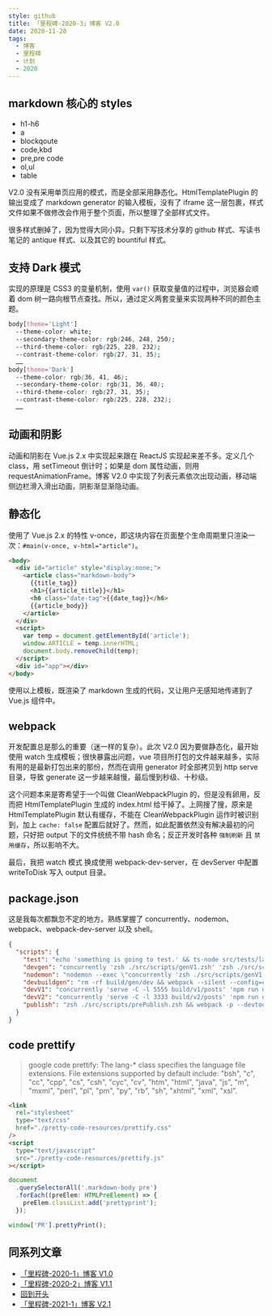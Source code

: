```yaml
---
style: github
title: 「里程碑-2020-3」博客 V2.0
date: 2020-11-28
tags:
  - 博客
  - 里程碑
  - 计划
  - 2020
---
```


## markdown 核心的 styles

- h1-h6
- a
- blockqoute
- code,kbd
- pre,pre code
- ol,ul
- table

V2.0 没有采用单页应用的模式，而是全部采用静态化。HtmlTemplatePlugin 的输出变成了 markdown generator 的输入模板，没有了 iframe 这一层包裹，样式文件如果不做修改会作用于整个页面，所以整理了全部样式文件。

很多样式删掉了，因为觉得大同小异。只剩下写技术分享的 github 样式、写读书笔记的 antique 样式、以及其它的 bountiful 样式。

## 支持 Dark 模式

实现的原理是 CSS3 的变量机制，使用 `var()` 获取变量值的过程中，浏览器会顺着 dom 树一路向根节点查找。所以，通过定义两套变量来实现两种不同的颜色主题。

```css
body[theme='Light']
  --theme-color: white;
  --secondary-theme-color: rgb(246, 248, 250);
  --third-theme-color: rgb(225, 228, 232);
  --contrast-theme-color: rgb(27, 31, 35);
  ……
body[theme='Dark']
  --theme-color: rgb(36, 41, 46);
  --secondary-theme-color: rgb(31, 36, 40);
  --third-theme-color: rgb(27, 31, 35);
  --contrast-theme-color: rgb(225, 228, 232);
  ……
```

## 动画和阴影

动画和阴影在 Vue.js 2.x 中实现起来跟在 ReactJS 实现起来差不多。定义几个 class，用 setTimeout 倒计时；如果是 dom 属性动画，则用 requestAnimationFrame。博客 V2.0 中实现了列表元素依次出现动画，移动端侧边栏滑入滑出动画，阴影渐显渐隐动画。

## 静态化

使用了 Vue.js 2.x 的特性 v-once，即这块内容在页面整个生命周期里只渲染一次：`#main(v-once, v-html="article")`。

```html
<body>
  <div id="article" style="display:none;">
    <article class="markdown-body">
      {{title_tag}}
      <h1>{{article_title}}</h1>
      <h6 class="date-tag">{{date_tag}}</h6>
      {{article_body}}
    </article>
  </div>
  <script>
    var temp = document.getElementById('article');
    window.ARTICLE = temp.innerHTML;
    document.body.removeChild(temp);
  </script>
  <div id="app"></div>
</body>
```

使用以上模板，既渲染了 markdown 生成的代码，又让用户无感知地传递到了 Vue.js 组件中。

## webpack

开发配置总是那么的重要（迷一样的复杂）。此次 V2.0 因为要做静态化，最开始使用 watch 生成模板；很快暴露出问题，vue 项目所打包的文件越来越多，实际有用的是最新打包出来的那份，然而在调用 generator 时全部拷贝到 http serve 目录，导致 generate 这一步越来越慢，最后慢到秒级、十秒级。

这个问题本来是寄希望于一个叫做 CleanWebpackPlugin 的，但是没有卵用，反而把 HtmlTemplatePlugin 生成的 index.html 给干掉了。上网搜了搜，原来是 HtmlTemplatePlugin 默认有缓存，不能在 CleanWebpackPlugin 运作时被识别到，加上 `cache: false` 配置后就好了。然而，如此配置依然没有解决最初的问题，只好把 output 下的文件统统不带 hash 命名；反正开发时各种 `强制刷新` 且 `禁用缓存`，所以影响不大。

最后，我把 watch 模式 换成使用 webpack-dev-server，在 devServer 中配置 writeToDisk 写入 output 目录。

## package.json

这是我每次都飘忽不定的地方。熟练掌握了 concurrently、nodemon、webpack、webpack-dev-server 以及 shell。

```json
{
  "scripts": {
    "test": "echo 'something is going to test.' && ts-node src/tests/lang.ts",
    "devgen": "concurrently 'zsh ./src/scripts/genV1.zsh' 'zsh ./src/scripts/genV2.zsh'",
    "nodemon": "nodemon --exec \"concurrently 'zsh ./src/scripts/genV1.zsh' 'zsh ./src/scripts/genV2.zsh'\"",
    "devbuildgen": "rm -rf build/gen/dev && webpack --silent --config=cfg/webpack/gen.dev.js && npm run devgen",
    "devV1": "concurrently 'serve -C -l 5555 build/v1/posts' 'npm run devbuildgen' 'webpack-dev-server --config=cfg/webpack/site.v1.dev.js'",
    "devV2": "concurrently 'serve -C -l 3333 build/v2/posts' 'npm run devbuildgen' 'webpack-dev-server --config=cfg/webpack/site.v2.dev.js'",
    "publish": "zsh ./src/scripts/prePublish.zsh && webpack -p --devtool=false --config=cfg/webpack/gen.prod.js && webpack -p --devtool=false --config=cfg/webpack/site.v2.prod.js && concurrently 'webpack -p --devtool=false --config=cfg/webpack/site.v1.prod.js' 'zsh ./src/scripts/pubV1.zsh' 'zsh ./src/scripts/pubV2.zsh'"
  }
}
```

## code prettify

> google code prettify: The lang-\* class specifies the language file extensions.
> File extensions supported by default include:
> "bsh", "c", "cc", "cpp", "cs", "csh", "cyc", "cv", "htm", "html", "java",
> "js", "m", "mxml", "perl", "pl", "pm", "py", "rb", "sh", "xhtml", "xml",
> "xsl".

```html
<link
  rel="stylesheet"
  type="text/css"
  href="./pretty-code-resources/prettify.css"
/>
<script
  type="text/javascript"
  src="./pretty-code-resources/prettify.js"
></script>
```

```js
document
  .querySelectorAll('.markdown-body pre')
  .forEach((preElem: HTMLPreElement) => {
    preElem.classList.add('prettyprint');
  });

window['PR'].prettyPrint();
```

## 同系列文章

- [「里程碑-2020-1」博客 V1.0](post:Milestone-2020-1)
- [「里程碑-2020-2」博客 V1.1](post:Milestone-2020-2)
- [回到开头](scroll-to-the-very-top)
- [「里程碑-2021-1」博客 V2.1](post:Milestone-2021-1)
